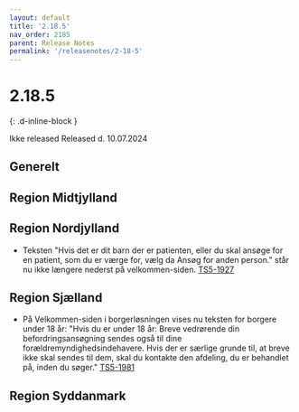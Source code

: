 ```yaml
---
layout: default
title: '2.18.5'
nav_order: 2185
parent: Release Notes
permalink: '/releasenotes/2-18-5'
---
```


# 2.18.5
{: .d-inline-block }

Ikke released
Released d. 10.07.2024

## Generelt

## Region Midtjylland

## Region Nordjylland
- Teksten "Hvis det er dit barn der er patienten, eller du skal ansøge for en patient, som du er værge for, vælg da Ansøg for anden person." står nu ikke længere nederst på velkommen-siden. [TS5-1927](https://sd.trifork.com/browse/TS5-1927)
  
## Region Sjælland
- På Velkommen-siden i borgerløsningen vises nu teksten for borgere under 18 år: "Hvis du er under 18 år: Breve vedrørende din befordringsansøgning sendes også til dine forældremyndighedsindehavere. Hvis der er særlige grunde til, at breve ikke skal sendes til dem, skal du kontakte den afdeling, du er behandlet på, inden du søger." [TS5-1981](https://sd.trifork.com/browse/TS5-1981)

## Region Syddanmark
